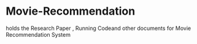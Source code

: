 # Movie-Recommendation
holds the Research Paper , Running Codeand  other documents for Movie Recommendation System 
